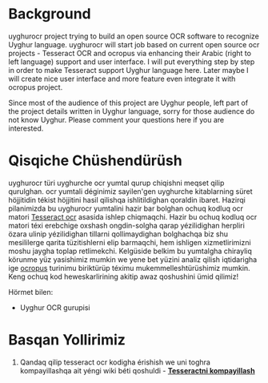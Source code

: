 <h1> Background </h1>
uyghurocr project trying to build an open source OCR software to recognize Uyghur language.
uyghurocr will start job based on current open source ocr projects - Tesseract OCR and  ocropus via enhancing their Arabic (right to left language) support and user interface. I will put everything step by step in order to make Tesseract support Uyghur language here. Later maybe I will create nice user interface and more feature even integrate it with ocropus project.

Since most of the audience of this project are Uyghur people, left part of the project details written in Uyghur language, sorry for those audience do not know Uyghur. Please comment your questions here if you are interested.

<h1> Qisqiche Chüshendürüsh </h1>
uyghurocr türi uyghurche ocr yumtal qurup chiqishni meqset qilip qurulghan. ocr yumtali déginimiz sayilen'gen uyghurche kitablarning süret höjjitidin tékist höjjitini hasil qilishqa ishlitildighan qoraldin ibaret. Hazirqi pilanimizda bu uyghurocr yumtalini hazir bar bolghan ochuq kodluq ocr matori <a href='http://code.google.com/p/tesseract-ocr/'>Tesseract ocr</a> asasida ishlep chiqmaqchi. Hazir bu ochuq kodluq ocr matori téxi erebchige oxshash ongdin-solgha qarap yézilidighan herpliri özara ulinip yézilidighan tillarni qollimaydighan bolghachqa biz shu mesililerge qarita tüzitishlerni elip barmaqchi, hem ishligen xizmetlirimizni moshu jaygha toplap retlimekchi. Kelgüside belkim bu yumtalgha chirayliq körunme yüz yasishimiz mumkin we yene bet yüzini analiz qilish iqtidarigha ige <a href='http://www.ocropus.org/'>ocropus</a> turinimu biriktürüp téximu mukemmelleshtürüshimiz mumkin. Keng ochuq kod heweskarlirining akitip awaz qoshushini ümid qilimiz!

Hörmet bilen:
- Uyghur OCR gurupisi

<h1> Basqan Yollirimiz </h1>

1. Qandaq qilip tesseract ocr kodigha érishish we uni toghra kompayillashqa ait yéngi wiki béti qoshuldi - <a href='http://code.google.com/p/uyghurocr/wiki/buildTesseract'> <b>Tesseractni kompayillash</b> </a>